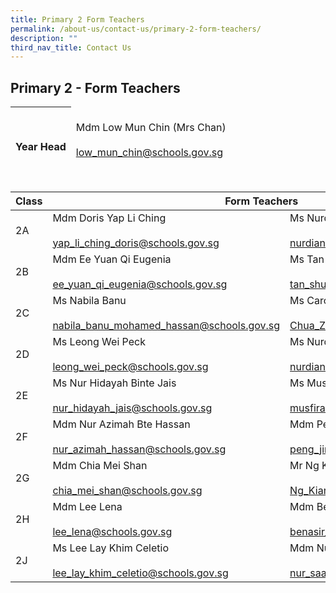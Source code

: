 ```yaml
---
title: Primary 2 Form Teachers
permalink: /about-us/contact-us/primary-2-form-teachers/
description: ""
third_nav_title: Contact Us
---
```

## **Primary 2 - Form Teachers**

<table>
<thead>
  <tr>
    <th><br><br>Year Head</th>
    <td><br>Mdm Low Mun Chin (Mrs Chan)<br><br><a href="mailto:low_mun_chin@schools.gov.sg">low_mun_chin@schools.gov.sg</a></td>
  </tr>
</thead>
</table>

<br>

<table>
<thead>
  <tr>
    <th>Class</th>
    <th colspan="2">Form Teachers</th>
  </tr>
</thead>
<tbody>
  <tr>
    <td>2A</td>
    <td>Mdm Doris Yap Li Ching<br><br><a href="mailto:yap_li_ching_doris@schools.gov.sg">yap_li_ching_doris@schools.gov.sg</a></td>
    <td>Ms Nurdiana Binte Hasim<br><br><a href="mailto:nurdiana_hasim@schools.gov.sg">nurdiana_hasim@schools.gov.sg</a><br></td>
  </tr>
  <tr>
    <td>2B</td>
    <td>Mdm Ee Yuan Qi Eugenia<br><br><a href="mailto:ee_yuan_qi_eugenia@schools.gov.sg">ee_yuan_qi_eugenia@schools.gov.sg</a></td>
    <td>Ms Tan Shumin Cecilia<br><br><a href="mailto:tan_shumin_cecilia@schools.gov.sg">tan_shumin_cecilia@schools.gov.sg</a> <br></td>
  </tr>
  <tr>
    <td>2C</td>
    <td>Ms Nabila Banu<br><br><a href="mailto:nabila_banu_mohamed_hassan@schools.gov.sg">nabila_banu_mohamed_hassan@schools.gov.sg</a></td>
    <td>Ms Carol Chua Zhi Ning<br><br><a href="mailto:Chua_Zhi_Ning_Carol@schools.gov.sg">Chua_Zhi_Ning_Carol@schools.gov.sg</a></td>
  </tr>
  <tr>
    <td>2D</td>
    <td>Ms Leong Wei Peck<br><br><a href="mailto:leong_wei_peck@schools.gov.sg">leong_wei_peck@schools.gov.sg</a></td>
    <td>Ms Nurdiana Binte Hasim<br><br><a href="mailto:nurdiana_hasim@schools.gov.sg" target="_blank" rel="noopener noreferrer">nurdiana_hasim@schools.gov.sg</a></td>
  </tr>
  <tr>
    <td>2E</td>
    <td>Ms Nur Hidayah Binte Jais<br><br><a href="mailto:nur_hidayah_jais@schools.gov.sg">nur_hidayah_jais@schools.gov.sg</a></td>
    <td>Ms Musfirah Binte Mohamed<br><br><a href="mailto:musfirah_mohamed@schools.gov.sg">musfirah_mohamed@schools.gov.sg</a></td>
  </tr>
  <tr>
    <td>2F</td>
    <td>  Mdm Nur Azimah Bte Hassan<br><br><a href="mailto:nur_azimah_hassan@schools.gov.sg">nur_azimah_hassan@schools.gov.sg</a></td>
    <td> Mdm Peng Jing Jing<br><br><a href="mailto:peng_jingjing@schools.gov.sg">peng_jingjing@schools.gov.sg</a> </td>
  </tr>
  <tr>
    <td>2G</td>
    <td> Mdm Chia Mei Shan<br><br><a href="mailto:chia_mei_shan@schools.gov.sg">chia_mei_shan@schools.gov.sg</a> </td>
    <td>Mr Ng Kian Woon<br><br><a href="mailto:Ng_Kian_Woon@schools.gov.sg" target="_blank" rel="noopener noreferrer">Ng_Kian_Woon@schools.gov.sg</a> </td>
  </tr>
  <tr>
    <td>2H</td>
    <td> Mdm Lee Lena<br><br><a href="mailto:lee_lena@schools.gov.sg">lee_lena@schools.gov.sg</a></td>
    <td> Mdm Benasir<br><br><a href="mailto:benasir_a@schools.gov.sg">benasir_a@schools.gov.sg</a> </td>
  </tr>
  <tr>
    <td>2J</td>
    <td> Ms Lee Lay Khim Celetio<br><br><a href="mailto:lee_lay_khim_celetio@schools.gov.sg" target="_blank" rel="noopener noreferrer">lee_lay_khim_celetio@schools.gov.sg</a></td>
    <td> Mdm Nur Saarah Lim<br><br><a href="mailto:nur_saarah_lim@schools.gov.sg" target="_blank" rel="noopener noreferrer">nur_saarah_lim@schools.gov.sg</a></td>
  </tr>
</tbody>
</table>